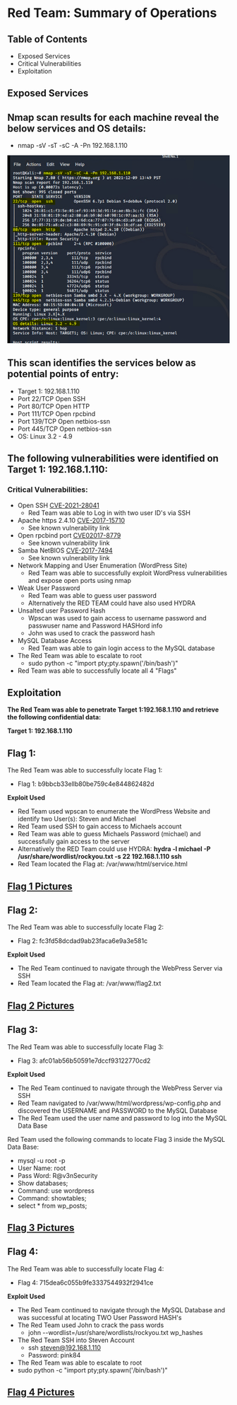 # Red Team: Summary of Operations

## Table of Contents
- Exposed Services
- Critical Vulnerabilities
- Exploitation

## Exposed Services

## **Nmap scan results for each machine reveal the below services and OS details:**
  * nmap -sV -sT -sC -A -Pn 192.168.1.110

![pic](IMAGE/1.PNG)

## **This scan identifies the services below as potential points of entry:**

  - Target 1: 192.168.1.110
  - Port 22/TCP Open SSH
  - Port 80/TCP Open HTTP
  - Port 111/TCP Open rpcbind
  - Port 139/TCP Open netbios-ssn
  - Port 445/TCP Open netbios-ssn 
  - OS: Linux 3.2 - 4.9

## **The following vulnerabilities were identified on Target 1: 192.168.1.110:**

### Critical Vulnerabilities:

  * Open SSH [CVE-2021-28041](https://nvd.nist.gov/vuln/detail/CVE-2021-28041)
    * Red Team was able to Log in with two user ID's via SSH
  * Apache https 2.4.10 [CVE-2017-15710](https://nvd.nist.gov/vuln/detail/CVE-2017-15710)
    * See known vulnerability link
  * Open rpcbind port [CVE02017-8779](https://nvd.nist.gov/vuln/detail/CVE-2017-8779)
    * See known vulnerability link
  * Samba NetBIOS [CVE-2017-7494](https://nvd.nist.gov/vuln/detail/CVE-2017-7494)
    * See known vulnerability link
  * Network Mapping and User Enumeration (WordPress Site)
    * Red Team was able to successfully exploit WordPress vulnerabilities and expose open ports using nmap
  * Weak User Password
    * Red Team was able to guess user password
    * Alternatively the RED TEAM could have also used HYDRA
  * Unsalted user Password Hash 
    * Wpscan was used to gain access to username password
 and passwuser name and Password HASHord info 
    * John was used to crack the password hash
  * MySQL Database Access
    * Red Team was able to gain login access to the MySQL database 
  * The Red Team was able to escalate to root 
    * sudo python -c "import pty;pty.spawn('/bin/bash')"   
  * Red Team was able to successfully locate all 4 "Flags"   

## Exploitation

**The Red Team was able to penetrate Target 1:192.168.1.110 and retrieve the following confidential data:**

**Target 1: 192.168.1.110**

## Flag 1:

The Red Team was able to successfully locate Flag 1: 

* Flag 1: b9bbcb33ellb80be759c4e844862482d 

**Exploit Used** 

* Red Team used wpscan to enumerate the WordPress Website and identify two User(s): Steven and Michael 
* Red Team used SSH to gain access to Michaels account
* Red Team was able to guess Michaels Password (michael) and successfully gain access to the server
* Alternatively the RED Team could use HYDRA: **hydra -l michael -P /usr/share/wordlist/rockyou.txt -s 22 192.168.1.110 ssh** 
* Red Team located the Flag at: /var/www/html/service.html 

## [Flag 1 Pictures](IMAGE/1.md)

## Flag 2:

The Red Team was able to successfully locate Flag 2: 

* Flag 2: fc3fd58dcdad9ab23faca6e9a3e581c 

**Exploit Used** 

* The Red Team continued to navigate through the WebPress Server via SSH
* Red Team located the Flag at: /var/www/flag2.txt  

## [Flag 2 Pictures](IMAGE/2.md) 

## Flag 3:

The Red Team was able to successfully locate Flag 3:  

* Flag 3: afc01ab56b50591e7dccf93122770cd2

**Exploit Used** 

* The Red Team continued to navigate through the WebPress Server via SSH
* Red Team navigated to /var/www/html/wordpress/wp-config.php and discovered the USERNAME and PASSWORD to the MySQL Database
* The Red Team used the user name and password to log into the MySQL Data Base

Red Team used the following commands to locate Flag 3 inside the MySQL Data Base:
  * mysql -u root -p
  * User Name: root
  * Pass Word: R@v3nSecurity
  * Show databases;
  * Command: use wordpress
  * Command: showtables;
  * select * from wp_posts;

## [Flag 3 Pictures](IMAGE/3.md) 

## Flag 4:

The Red Team was able to successfully locate Flag 4: 

* Flag 4: 715dea6c055b9fe3337544932f2941ce

**Exploit Used** 

* The Red Team continued to navigate through the MySQL Database and was successful at locating TWO User Password HASH's
* The Red Team used John to crack the pass words 
  * john --wordlist=/usr/share/wordlists/rockyou.txt wp_hashes
* The Red Team SSH into Steven Account
  * ssh steven@192.168.1.110
  * Password: pink84 
 * The Red Team was able to escalate to root 
  * sudo python -c "import pty;pty.spawn('/bin/bash')"  

## [Flag 4 Pictures](IMAGE/4.md) 












